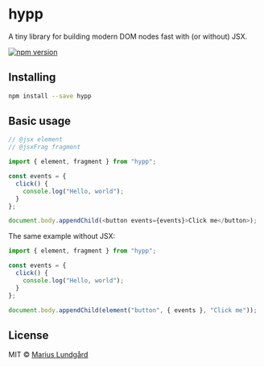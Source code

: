 # hypp

A tiny library for building modern DOM nodes fast with (or without) JSX.

[![npm version](https://img.shields.io/npm/v/hypp.svg?style=flat-square)](http://browsenpm.org/package/hypp)

## Installing

```sh
npm install --save hypp
```

## Basic usage

```js
// @jsx element
// @jsxFrag fragment

import { element, fragment } from "hypp";

const events = {
  click() {
    console.log("Hello, world");
  }
};

document.body.appendChild(<button events={events}>Click me</button>);
```

The same example without JSX:

```js
import { element, fragment } from "hypp";

const events = {
  click() {
    console.log("Hello, world");
  }
};

document.body.appendChild(element("button", { events }, "Click me"));
```

## License

MIT © [Marius Lundgård](https://mariuslundgard.com/)

